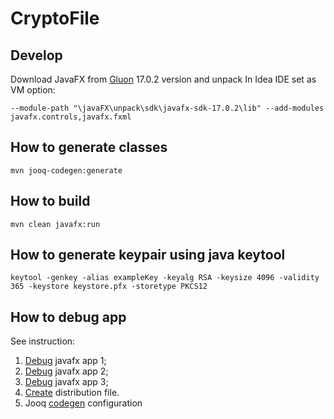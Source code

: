 # CryptoFile

## Develop

Download JavaFX from [Gluon](https://gluonhq.com/products/javafx/) 17.0.2 version and unpack
In Idea IDE set as VM option:

```
--module-path "\javaFX\unpack\sdk\javafx-sdk-17.0.2\lib" --add-modules javafx.controls,javafx.fxml
```

## How to generate classes

```termional
mvn jooq-codegen:generate
```

## How to build

```termional
mvn clean javafx:run
```

## How to generate keypair using java keytool

```terminal
keytool -genkey -alias exampleKey -keyalg RSA -keysize 4096 -validity 365 -keystore keystore.pfx -storetype PKCS12
```

## How to debug app

See instruction:

1. [Debug](https://stackoverflow.com/a/62654500/9401964) javafx app 1;
2. [Debug](https://stackoverflow.com/a/61341407/9401964) javafx app 2;
3. [Debug](https://stackoverflow.com/a/61474494/9401964) javafx app 3;
4. [Create](https://stackoverflow.com/questions/68871952/how-to-use-jpackage-to-make-a-distribution-format-for-javafx-applications) distribution file.
5. Jooq [codegen](https://www.jooq.org/doc/latest/manual/code-generation/codegen-configuration/) configuration